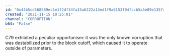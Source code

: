 ```yaml
---
id: "0x44b5cd568589ec5e1f2df34fa15a6222a13ed1f9a6153f04fccb5a5e09e13574"
created: "2021-11-15 10:25:01"
channel: "CORRUPTION"
b64: "False"
---
```


C79 exhibited a peculiar opportunism: it was the only known corruption that was destabilized prior to the block cutoff, which caused it to operate outside of parameters.